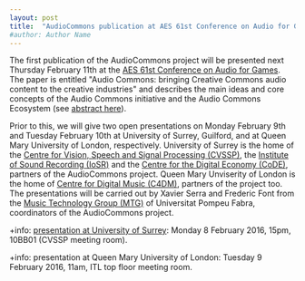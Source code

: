 ```yaml
---
layout: post
title:  "AudioCommons publication at AES 61st Conference on Audio for Games"
#author: Author Name
---
```


The first publication of the AudioCommons project will be presented next Thursday February 11th at the [AES 61st Conference on Audio for Games](http://www.audioforgames.net/2016/).
The paper is entitled "Audio Commons: bringing Creative Commons audio content to the creative industries" and describes the main ideas and core concepts of the Audio Commons initiative and the Audio Commons Ecosystem (see [abstract here](http://www.audioforgames.net/2016/schedule-papers/#Paper2)).

Prior to this, we will give two open presentations on Monday February 9th and Tuesday February 10th at University of Surrey, Guilford, and at Queen Mary University of London, respectively.
University of Surrey is the home of the [Centre for Vision, Speech and Signal Processing (CVSSP)](http://www.cvssp.org), the [Institute of Sound Recording (IoSR)](http://iosr.uk) and the [Centre for the Digital Economy (CoDE)](http://www.surreydigitaleconomy.org), partners of the AudioCommons project.
Queen Mary Unviserity of London is the home of [Centre for Digital Music (C4DM)](http://c4dm.eecs.qmul.ac.uk), partners of the project too.
The presentations will be carried out by Xavier Serra and Frederic Font from the [Music Technology Group (MTG)](http://mtg.upf.edu) of Universitat Pompeu Fabra, coordinators of the AudioCommons project.

+info: [presentation at University of Surrey](http://www.surrey.ac.uk/cvssp/news/events/cvssp_and_ee/the_audiocommons_initiative_and_the_technologies_for_facilitating_the_reuse_of_open_audio_content.htm): Monday 8 February 2016, 15pm, 10BB01 (CVSSP meeting room).

+info: presentation at Queen Mary University of London: Tuesday 9 February 2016, 11am, ITL top floor meeting room.
